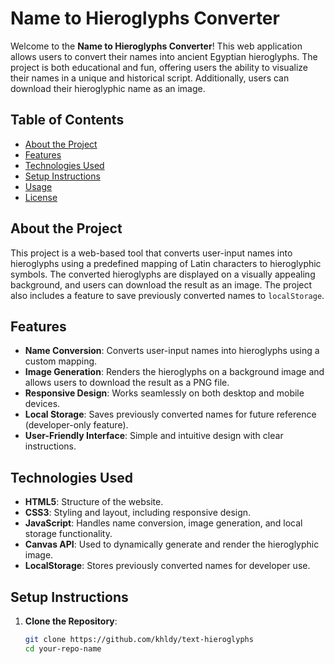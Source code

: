 # Name to Hieroglyphs Converter

Welcome to the **Name to Hieroglyphs Converter**! This web application allows users to convert their names into ancient Egyptian hieroglyphs. The project is both educational and fun, offering users the ability to visualize their names in a unique and historical script. Additionally, users can download their hieroglyphic name as an image.

## Table of Contents
- [About the Project](#about-the-project)
- [Features](#features)
- [Technologies Used](#technologies-used)
- [Setup Instructions](#setup-instructions)
- [Usage](#usage)
- [License](#license)

## About the Project
This project is a web-based tool that converts user-input names into hieroglyphs using a predefined mapping of Latin characters to hieroglyphic symbols. The converted hieroglyphs are displayed on a visually appealing background, and users can download the result as an image. The project also includes a feature to save previously converted names to `localStorage`.

## Features
- **Name Conversion**: Converts user-input names into hieroglyphs using a custom mapping.
- **Image Generation**: Renders the hieroglyphs on a background image and allows users to download the result as a PNG file.
- **Responsive Design**: Works seamlessly on both desktop and mobile devices.
- **Local Storage**: Saves previously converted names for future reference (developer-only feature).
- **User-Friendly Interface**: Simple and intuitive design with clear instructions.

## Technologies Used
- **HTML5**: Structure of the website.
- **CSS3**: Styling and layout, including responsive design.
- **JavaScript**: Handles name conversion, image generation, and local storage functionality.
- **Canvas API**: Used to dynamically generate and render the hieroglyphic image.
- **LocalStorage**: Stores previously converted names for developer use.

## Setup Instructions
1. **Clone the Repository**:
   ```bash
   git clone https://github.com/khldy/text-hieroglyphs
   cd your-repo-name

